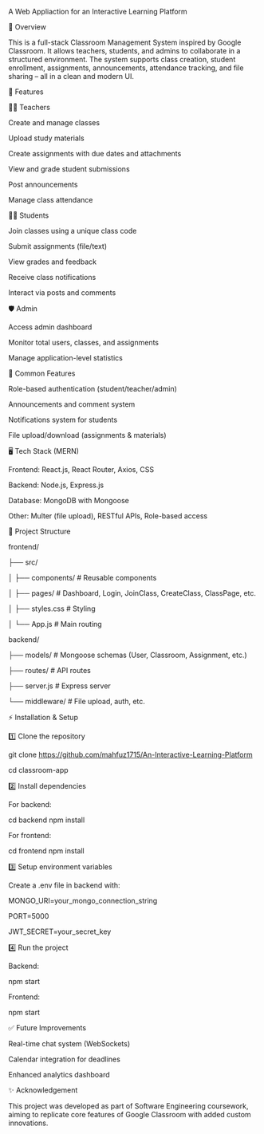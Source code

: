 A Web Appliaction for an Interactive Learning Platform


📌 Overview

This is a full-stack Classroom Management System inspired by Google Classroom.
It allows teachers, students, and admins to collaborate in a structured environment.
The system supports class creation, student enrollment, assignments, announcements, attendance tracking, and file sharing – all in a clean and modern UI.




🚀 Features

👨‍🏫 Teachers

Create and manage classes

Upload study materials

Create assignments with due dates and attachments

View and grade student submissions

Post announcements

Manage class attendance

👩‍🎓 Students

Join classes using a unique class code

Submit assignments (file/text)

View grades and feedback

Receive class notifications

Interact via posts and comments

🛡️ Admin

Access admin dashboard

Monitor total users, classes, and assignments

Manage application-level statistics

🔔 Common Features

Role-based authentication (student/teacher/admin)

Announcements and comment system

Notifications system for students

File upload/download (assignments & materials)



🖥️ Tech Stack (MERN)

Frontend: React.js, React Router, Axios, CSS

Backend: Node.js, Express.js

Database: MongoDB with Mongoose

Other: Multer (file upload), RESTful APIs, Role-based access




📂 Project Structure

frontend/

 ├── src/

 │    ├── components/      # Reusable components

 │    ├── pages/           # Dashboard, Login, JoinClass, CreateClass, ClassPage, etc.

 │    ├── styles.css       # Styling

 │    └── App.js           # Main routing

backend/

 ├── models/               # Mongoose schemas (User, Classroom, Assignment, etc.)

 ├── routes/               # API routes

 ├── server.js             # Express server

 └── middleware/           # File upload, auth, etc.



⚡ Installation & Setup

1️⃣ Clone the repository

git clone https://github.com/mahfuz1715/An-Interactive-Learning-Platform

cd classroom-app

2️⃣ Install dependencies

For backend:

cd backend
npm install

For frontend:

cd frontend
npm install

3️⃣ Setup environment variables

Create a .env file in backend with:

MONGO_URI=your_mongo_connection_string

PORT=5000

JWT_SECRET=your_secret_key

4️⃣ Run the project

Backend:

npm start

Frontend:

npm start



✅ Future Improvements

Real-time chat system (WebSockets)

Calendar integration for deadlines

Enhanced analytics dashboard




✨ Acknowledgement

This project was developed as part of Software Engineering coursework, aiming to replicate core features of Google Classroom with added custom innovations.
